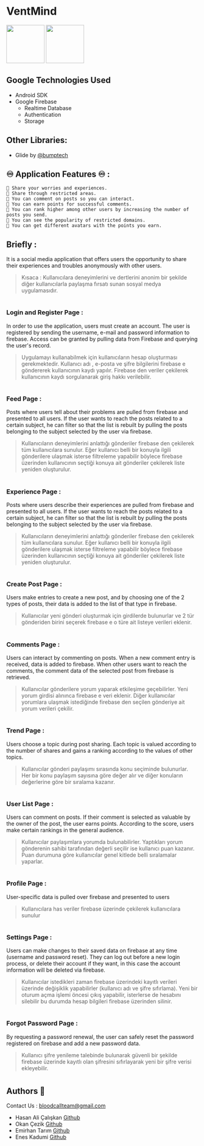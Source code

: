 # VentMind

  <img src="https://firebase.google.com/downloads/brand-guidelines/PNG/logo-built_white.png" width="100"/> <img src="https://upload.wikimedia.org/wikipedia/commons/thumb/6/64/Android_logo_2019_%28stacked%29.svg/2346px-Android_logo_2019_%28stacked%29.svg.png" width="100">
  
  ## Google Technologies Used
- Android SDK
- Google Firebase
    - Realtime Database
    - Authentication
    - Storage

## Other Libraries:
- Glide by [@bumptech](https://github.com/bumptech/glide)

## ♾ Application Features ♾ :
    💖 Share your worries and experiences.
    💖 Share through restricted areas.
    💖 You can comment on posts so you can interact.
    💖 You can earn points for successful comments.
    💖 You can rank higher among other users by increasing the number of posts you send.
    💖 You can see the popularity of restricted domains.
    💖 You can get different avatars with the points you earn.
## Briefly :

It is a social media application that offers users the opportunity to share their experiences and troubles anonymously with other users.

>Kısaca : Kullanıcılara deneyimlerini ve dertlerini anonim bir şekilde diğer kullanıcılarla paylaşma fırsatı sunan sosyal medya uygulamasıdır.
#

### Login and Register Page :

In order to use the application, users must create an account. The user is registered by sending the username, e-mail and password information to firebase. Access can be granted by pulling data from Firebase and querying the user's record.

>Uygulamayı kullanabilmek için kullanıcıların hesap oluşturması gerekmektedir. Kullanıcı adı , e-posta ve şifre bilgilerini firebase e göndererek kullanıcının kaydı yapılır. Firebase den veriler çekilerek kullanıcının kaydı sorgulanarak giriş hakkı verilebilir.
#

### Feed Page :

Posts where users tell about their problems are pulled from firebase and presented to all users. If the user wants to reach the posts related to a certain subject, he can filter so that the list is rebuilt by pulling the posts belonging to the subject selected by the user via firebase.

>Kullanıcıların deneyimlerini anlattığı gönderiler firebase den çekilerek tüm kullanıcılara sunulur. Eğer kullanıcı belli bir konuyla ilgili gönderilere ulaşmak isterse filtreleme yapabilir böylece firebase üzerinden kullanıcının seçtiği konuya ait gönderiler çekilerek liste yeniden oluşturulur.
#

### Experience Page :

Posts where users describe their experiences are pulled from firebase and presented to all users. If the user wants to reach the posts related to a certain subject, he can filter so that the list is rebuilt by pulling the posts belonging to the subject selected by the user via firebase.

>Kullanıcıların deneyimlerini anlattığı gönderiler firebase den çekilerek tüm kullanıcılara sunulur. Eğer kullanıcı belli bir konuyla ilgili gönderilere ulaşmak isterse filtreleme yapabilir böylece firebase üzerinden kullanıcının seçtiği konuya ait gönderiler çekilerek liste yeniden oluşturulur.
#

### Create Post Page :

Users make entries to create a new post, and by choosing one of the 2 types of posts, their data is added to the list of that type in firebase.

>Kullanıcılar yeni gönderi oluşturmak için girdilerde bulunurlar ve 2 tür gönderiden birini seçerek firebase e o türe ait listeye verileri eklenir.
#

### Comments Page :

Users can interact by commenting on posts. When a new comment entry is received, data is added to firebase. When other users want to reach the comments, the comment data of the selected post from firebase is retrieved.

>Kullanıcılar gönderilere yorum yaparak etkileşime geçebilirler. Yeni yorum girdisi alınınca firebase e veri eklenir. Diğer kullanıcılar yorumlara ulaşmak istediğinde firebase den seçilen gönderiye ait yorum verileri çekilir.
#

### Trend Page :

Users choose a topic during post sharing. Each topic is valued according to the number of shares and gains a ranking according to the values of other topics.

>Kullanıcılar gönderi paylaşımı sırasında konu seçiminde bulunurlar. Her bir konu paylaşım sayısına göre değer alır ve diğer konuların değerlerine göre bir sıralama kazanır.
#

### User List Page :

Users can comment on posts. If their comment is selected as valuable by the owner of the post, the user earns points. According to the score, users make certain rankings in the general audience.

>Kullanıcılar paylaşımlara yorumda bulunabilirler. Yaptıkları yorum gönderenin sahibi tarafından değerli seçilir ise kullanıcı puan kazanır. Puan durumuna göre kullanıcılar genel kitlede belli sıralamalar yaparlar.
#

### Profile Page :

User-specific data is pulled over firebase and presented to users

>Kullanıcılara has veriler firebase üzerinde çekilerek kullanıcılara sunulur
#

### Settings Page :

Users can make changes to their saved data on firebase at any time (username and password reset). They can log out before a new login process, or delete their account if they want, in this case the account information will be deleted via firebase.

>Kullanıcılar istedikleri zaman firebase üzerindeki kayıtlı verileri üzerinde değişiklik yapabilirler (kullanıcı adı ve şifre sıfırlama). Yeni bir oturum açma işlemi öncesi çıkış yapabilir, isterlerse de hesabını silebilir bu durumda hesap bilgileri firebase üzerinden silinir.
#

### Forgot Password Page :

By requesting a password renewal, the user can safely reset the password registered on firebase and add a new password data.

>Kullanıcı şifre yenileme talebinde bulunarak güvenli bir şekilde firebase üzerinde kayıtlı olan şifresini sıfırlayarak yeni bir şifre verisi ekleyebilir.
#

## Authors 📃
Contact Us : bloodcallteam@gmail.com
- Hasan Ali Çalışkan [Github](https://github.com/hasanalic)
- Okan Çezik [Github](https://github.com/okancezik)
- Emirhan Tarım [Github](https://github.com/mudurbeyz)
- Enes Kadumi [Github](https://github.com/eneskadumi)
